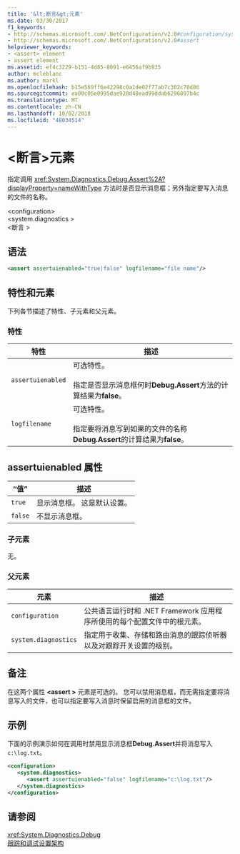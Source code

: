 ```yaml
---
title: '&lt;断言&gt;元素'
ms.date: 03/30/2017
f1_keywords:
- http://schemas.microsoft.com/.NetConfiguration/v2.0#configuration/system.diagnostics/assert
- http://schemas.microsoft.com/.NetConfiguration/v2.0#assert
helpviewer_keywords:
- <assert> element
- assert element
ms.assetid: ef4c3229-b151-4d85-8091-e6456af9b935
author: mcleblanc
ms.author: markl
ms.openlocfilehash: b15e569ff6e42298c0a1de02f77ab7c302c70d86
ms.sourcegitcommit: ea00c05e0995dae928d48ead99ddab6296097b4c
ms.translationtype: MT
ms.contentlocale: zh-CN
ms.lasthandoff: 10/02/2018
ms.locfileid: "48034514"
---
```

# <a name="ltassertgt-element"></a>&lt;断言&gt;元素
指定调用 <xref:System.Diagnostics.Debug.Assert%2A?displayProperty=nameWithType> 方法时是否显示消息框；另外指定要写入消息的文件的名称。  
  
 \<configuration>  
\<system.diagnostics >  
\<断言 >  
  
## <a name="syntax"></a>语法  
  
```xml  
<assert assertuienabled="true|false" logfilename="file name"/>  
```  
  
## <a name="attributes-and-elements"></a>特性和元素  
 下列各节描述了特性、子元素和父元素。  
  
### <a name="attributes"></a>特性  
  
|特性|描述|  
|---------------|-----------------|  
|`assertuienabled`|可选特性。<br /><br /> 指定是否显示消息框何时**Debug.Assert**方法的计算结果为**false**。|  
|`logfilename`|可选特性。<br /><br /> 指定要将消息写到如果的文件的名称**Debug.Assert**的计算结果为**false**。|  
  
## <a name="assertuienabled-attribute"></a>assertuienabled 属性  
  
|“值”|描述|  
|-----------|-----------------|  
|`true`|显示消息框。 这是默认设置。|  
|`false`|不显示消息框。|  
  
### <a name="child-elements"></a>子元素  
 无。  
  
### <a name="parent-elements"></a>父元素  
  
|元素|描述|  
|-------------|-----------------|  
|`configuration`|公共语言运行时和 .NET Framework 应用程序所使用的每个配置文件中的根元素。|  
|`system.diagnostics`|指定用于收集、存储和路由消息的跟踪侦听器以及对跟踪开关设置的级别。|  
  
## <a name="remarks"></a>备注  
 在这两个属性 **\<assert >** 元素是可选的。 您可以禁用消息框，而无需指定要将消息写入的文件，也可以指定要写入消息时保留启用的消息框的文件。  
  
## <a name="example"></a>示例  
 下面的示例演示如何在调用时禁用显示消息框**Debug.Assert**并将消息写入`c:\log.txt`。  
  
```xml  
<configuration>  
   <system.diagnostics>  
      <assert assertuienabled="false" logfilename="c:\log.txt"/>  
   </system.diagnostics>  
</configuration>  
```  
  
## <a name="see-also"></a>请参阅  
 <xref:System.Diagnostics.Debug>  
 [跟踪和调试设置架构](../../../../../docs/framework/configure-apps/file-schema/trace-debug/index.md)
